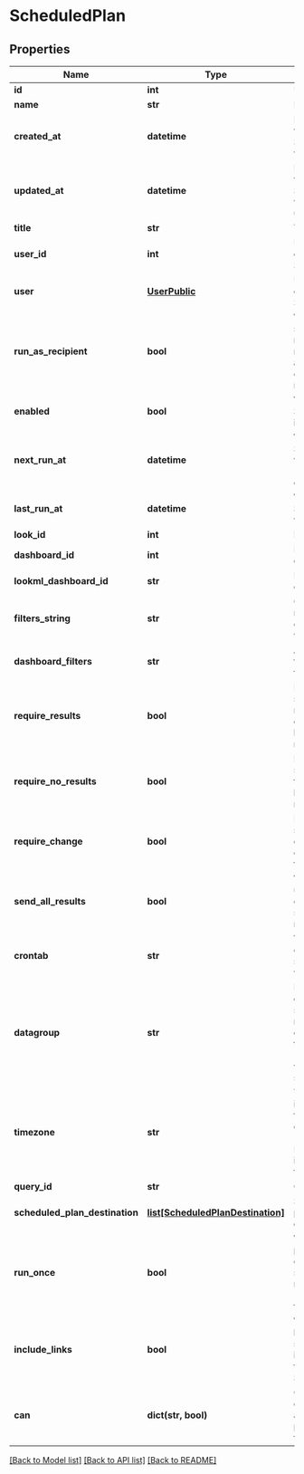 # ScheduledPlan

## Properties
Name | Type | Description | Notes
------------ | ------------- | ------------- | -------------
**id** | **int** | Unique Id | [optional] 
**name** | **str** | Name | [optional] 
**created_at** | **datetime** | Date and time when ScheduledPlan was created | [optional] 
**updated_at** | **datetime** | Date and time when ScheduledPlan was last updated | [optional] 
**title** | **str** | Title | [optional] 
**user_id** | **int** | User Id which owns this ScheduledPlan | [optional] 
**user** | [**UserPublic**](UserPublic.md) | User who owns this ScheduledPlan | [optional] 
**run_as_recipient** | **bool** | Whether schedule is ran as recipient (only applicable for email recipients) | [optional] 
**enabled** | **bool** | Whether the ScheduledPlan is enabled | [optional] 
**next_run_at** | **datetime** | When the ScheduledPlan will next run (null if running once) | [optional] 
**last_run_at** | **datetime** | When the ScheduledPlan was last run | [optional] 
**look_id** | **int** | Id of a look | [optional] 
**dashboard_id** | **int** | Id of a dashboard | [optional] 
**lookml_dashboard_id** | **str** | Id of a LookML dashboard | [optional] 
**filters_string** | **str** | Query string to run look or dashboard with | [optional] 
**dashboard_filters** | **str** | Alias for filters_string field | [optional] 
**require_results** | **bool** | Delivery should occur if running the dashboard or look returns results | [optional] 
**require_no_results** | **bool** | Delivery should occur if the dashboard look does not return results | [optional] 
**require_change** | **bool** | Delivery should occur if data have changed since the last run | [optional] 
**send_all_results** | **bool** | Will run an unlimited query and send all results. | [optional] 
**crontab** | **str** | Vixie-Style crontab specification when to run | [optional] 
**datagroup** | **str** | Name of a datagroup; if specified will run when datagroup triggered (can&#39;t be used with cron string) | [optional] 
**timezone** | **str** | Timezone for interpreting the specified crontab (default is Looker instance timezone) | [optional] 
**query_id** | **str** | Query id | [optional] 
**scheduled_plan_destination** | [**list[ScheduledPlanDestination]**](ScheduledPlanDestination.md) | Scheduled plan destinations | [optional] 
**run_once** | **bool** | Whether the plan in question should only be run once (usually for testing) | [optional] 
**include_links** | **bool** | Whether links back to Looker should be included in this ScheduledPlan | [optional] 
**can** | **dict(str, bool)** | Operations the current user is able to perform on this object | [optional] 

[[Back to Model list]](../README.md#documentation-for-models) [[Back to API list]](../README.md#documentation-for-api-endpoints) [[Back to README]](../README.md)


